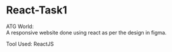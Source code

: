 # React-Task1

ATG World: <br>
A responsive website done using react as per the design in figma.

Tool Used: ReactJS
